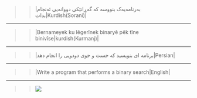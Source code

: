 >>|بەرنامەیەک بنووسە کە گەڕانێکی دووانەیی ئەنجام بدات|Kurdish(Sorani)|
---------------------------------------------------------------------------------
>>|Bernameyek ku lêgerînek binaryê pêk tîne binivîse|kurdish(Kurmanj)|
---------------------------------------------------------------------------------

>>|برنامه ای بنویسید که جست و جوی دودویی را انجام دهد|Persian|
---------------------------------------------------------------------------------

>>|Write a program that performs a binary search|English|
---------------------------------------------------------------------------------

>><img src="./algo-binary_search123.gif">
